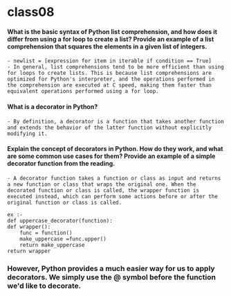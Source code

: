 # class08

#### What is the basic syntax of Python list comprehension, and how does it differ from using a for loop to create a list? Provide an example of a list comprehension that squares the elements in a given list of integers.
    - newlist = [expression for item in iterable if condition == True]
    - In general, list comprehensions tend to be more efficient than using for loops to create lists. This is because list comprehensions are optimized for Python's interpreter, and the operations performed in the comprehension are executed at C speed, making them faster than equivalent operations performed using a for loop.


#### What is a decorator in Python?    
    - By definition, a decorator is a function that takes another function and extends the behavior of the latter function without explicitly modifying it.

#### Explain the concept of decorators in Python. How do they work, and what are some common use cases for them? Provide an example of a simple decorator function from the reading.
    - A decorator function takes a function or class as input and returns a new function or class that wraps the original one. When the decorated function or class is called, the wrapper function is executed instead, which can perform some actions before or after the original function or class is called.

    ex :- 
    def uppercase_decorator(function):
    def wrapper():
        func = function()
        make_uppercase =func.upper()
        return make_uppercase
    return wrapper

### However, Python provides a much easier way for us to apply decorators. We simply use the @ symbol before the function we'd like to decorate.    